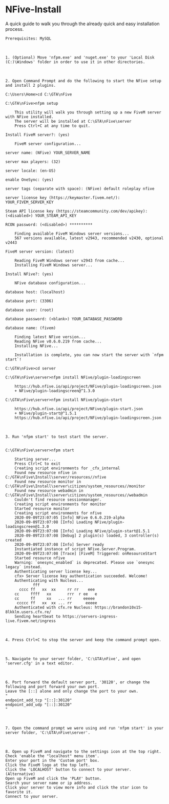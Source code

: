 # NFive-Install
A quick guide to walk you through the already quick and easy installation process.


	Prerequisites: MySQL
​

	1. (Optional) Move 'nfpm.exe' and 'nuget.exe' to your 'Local Disk (C:)\Windows' folder in order to use it in other directories.
​

	2. Open Command Prompt and do the following to start the NFive setup and install 2 plugins.

	C:\Users\Home>cd C:\GTA\nFive

	C:\GTA\nFive>nfpm setup

		This utility will walk you through setting up a new FiveM server with NFive installed.
		The server will be installed at C:\GTA\nFive\server
		Press Ctrl+C at any time to quit.

	Install FiveM server?: (yes)

		FiveM server configuration...

	server name: (NFive) YOUR_SERVER_NAME

	server max players: (32)

	server locale: (en-US)

	enable OneSync: (yes)

	server tags (separate with space): (NFive) default roleplay nfive

	server license key (https://keymaster.fivem.net/): YOUR_FIVEM_SERVER_KEY

	Steam API license key (https://steamcommunity.com/dev/apikey): (<disabled>) YOUR_STEAM_API_KEY

	RCON password: (<disabled>) **********

		Finding available FiveM Windows server versions...
		567 versions available, latest v2943, recommended v2430, optional v2443

	FiveM server version: (latest)

		Reading FiveM Windows server v2943 from cache...
		Installing FiveM Windows server...

	Install NFive?: (yes)

		NFive database configuration...

	database host: (localhost)

	database port: (3306)

	database user: (root)

	database password: (<blank>) YOUR_DATABASE_PASSWORD

	database name: (fivem)

		Finding latest NFive version...
		Reading NFive v0.6.0.219 from cache...
		Installing NFive...
	
		Installation is complete, you can now start the server with `nfpm start`!

	C:\GTA\nFive>cd server

	C:\GTA\nFive\server>nfpm install NFive/plugin-loadingscreen

		https://hub.nfive.io/api/project/NFive/plugin-loadingscreen.json
		+ NFive/plugin-loadingscreen@^1.3.0

	C:\GTA\nFive\server>nfpm install NFive/plugin-start

		https://hub.nfive.io/api/project/NFive/plugin-start.json
		+ NFive/plugin-start@^1.5.1
		https://hub.nfive.io/api/project/NFive/plugin-loadingscreen.json
​

	3. Run 'nfpm start' to test start the server.


	C:\GTA\nFive\server>nfpm start

		Starting server...
		Press Ctrl+C to exit
		Creating script environments for _cfx_internal
		Found new resource nfive in C:/GTA\nFive\Install\server/resources//nfive
		Found new resource monitor in C:\GTA\nFive\Install\server\citizen/system_resources//monitor
		Found new resource webadmin in C:\GTA\nFive\Install\server\citizen/system_resources//webadmin
		Couldn't find resource sessionmanager.
		Creating script environments for monitor
		Started resource monitor
		Creating script environments for nfive
		2020-09-09T23:07:05 [Info] NFive 0.6.0.219-alpha
		2020-09-09T23:07:08 [Info] Loading NFive/plugin-loadingscreen@1.3.0
		2020-09-09T23:07:08 [Info] Loading NFive/plugin-start@1.5.1
		2020-09-09T23:07:08 [Debug] 2 plugin(s) loaded, 3 controller(s) created
		2020-09-09T23:07:08 [Info] Server ready
		Instantiated instance of script NFive.Server.Program.
		2020-09-09T23:07:08 [Trace] [FiveM] Triggered: onResourceStart
		Started resource nfive
		Warning: `onesync_enabled` is deprecated. Please use `onesync legacy` instead.
		Authenticating server license key...
		cfx> Server license key authentication succeeded. Welcome!
		Authenticating with Nucleus...
		        fff
		  cccc ff   xx  xx     rr rr    eee
		cc     ffff   xx       rrr  r ee   e
		cc     ff     xx   ... rr     eeeee
		 ccccc ff   xx  xx ... rr      eeeee                           
		Authenticated with cfx.re Nucleus: https://brandon10x15-8lkklm.users.cfx.re/
		Sending heartbeat to https://servers-ingress-live.fivem.net/ingress
​

	4. Press Ctrl+C to stop the server and keep the command prompt open.
​

	5. Navigate to your server folder, 'C:\GTA\nFive', and open 'server.cfg' in a text editor.
​

	6. Port forward the default server port, '30120', or change the following and port forward your own port. 
	Leave the [::] alone and only change the port to your own.
	"
	endpoint_add_tcp "[::]:30120"
	endpoint_add_udp "[::]:30120"
	"
​

	7. Open the command prompt we were using and run 'nfpm start' in your server folder, 'C:\GTA\nFive\server'.
​

	8. Open up FiveM and navigate to the settings icon at the top right.
	Check 'enable the "localhost" menu item'.
	Enter your port in the 'Custom port' box.
	Click the FiveM logo at the top left.
	Click the 'LOCALHOST' button to connect to your server.
	(Alternative)
	Open up FiveM and click the 'PLAY' button.
	Search your server name or ip address.
	Click your server to view more info and click the star icon to favorite it.
	Connect to your server.
